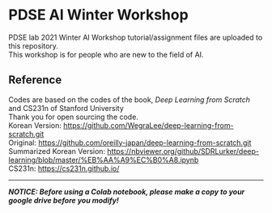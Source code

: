 # PDSE AI Winter Workshop

PDSE lab 2021 Winter AI Workshop tutorial/assignment files are uploaded to this repository.  
This workshop is for people who are new to the field of AI.

## Reference
Codes are based on the codes of the book, *Deep Learning from Scratch* and CS231n of Stanford University  
Thank you for open sourcing the code.  
Korean Version: https://github.com/WegraLee/deep-learning-from-scratch.git  
Original: https://github.com/oreilly-japan/deep-learning-from-scratch.git  
Summarized Korean Version: https://nbviewer.org/github/SDRLurker/deep-learning/blob/master/%EB%AA%A9%EC%B0%A8.ipynb  
CS231n: https://cs231n.github.io/

---
***NOTICE: Before using a Colab notebook, please make a copy to your google drive before you modify!***

